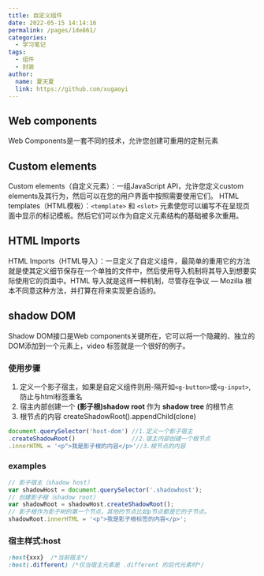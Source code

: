 ```yaml
---
title: 自定义组件
date: 2022-05-15 14:14:16
permalink: /pages/1de861/
categories:
  - 学习笔记
tags:
  - 组件
  - 封装
author: 
  name: 夏天夏
  link: https://github.com/xugaoyi
---
```



## Web components
Web Components是一套不同的技术，允许您创建可重用的定制元素

## Custom elements
Custom elements（自定义元素）：一组JavaScript API，允许您定义custom elements及其行为，然后可以在您的用户界面中按照需要使用它们。
HTML templates（HTML模板）：`<template>` 和 `<slot>` 元素使您可以编写不在呈现页面中显示的标记模板。然后它们可以作为自定义元素结构的基础被多次重用。

## HTML Imports
HTML Imports（HTML导入）：一旦定义了自定义组件，最简单的重用它的方法就是使其定义细节保存在一个单独的文件中，然后使用导入机制将其导入到想要实际使用它的页面中。HTML 导入就是这样一种机制，尽管存在争议 — Mozilla 根本不同意这种方法，并打算在将来实现更合适的。

## shadow DOM
Shadow DOM接口是Web components关键所在，它可以将一个隐藏的、独立的DOM添加到一个元素上，video 标签就是一个很好的例子。
### 使用步骤
1. 定义一个影子宿主，如果是自定义组件则用-隔开如`<g-button>`或`<g-input>`,防止与html标签重名
2. 宿主内部创建一个 **(影子根)shadow root** 作为 **shadow tree** 的根节点
3. 根节点的内容 createShadowRoot().appendChild(clone)
```javascript
document.querySelector('host-dom') //1.定义一个影子宿主
.createShadowRoot()				   //2.宿主内部创建一个根节点
.innerHTML = '<p">我是影子根的内容</p>'//3.根节点的内容
```

### examples
```javascript
// 影子宿主（shadow host）
var shadowHost = document.querySelector('.shadowhost');
// 创建影子根（shadow root）
var shadowRoot = shadowHost.createShadowRoot();
// 影子根作为影子树的第一个节点，其他的节点比如p节点都是它的子节点。
shadowRoot.innerHTML = '<p">我是影子根标签的内容</p>';    
```

### 宿主样式:host

```css
:host{xxx} 	/*当前宿主*/
:host(.different) /*仅当宿主元素是 .different 的后代元素时*/
```



